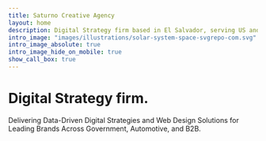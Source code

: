 ```yaml
---
title: Saturno Creative Agency
layout: home
description: Digital Strategy firm based in El Salvador, serving US and Europe brands.
intro_image: "images/illustrations/solar-system-space-svgrepo-com.svg"
intro_image_absolute: true
intro_image_hide_on_mobile: true
show_call_box: true
---
```


# Digital Strategy firm.

Delivering Data-Driven Digital Strategies and Web Design Solutions for Leading Brands Across Government, Automotive, and B2B.
